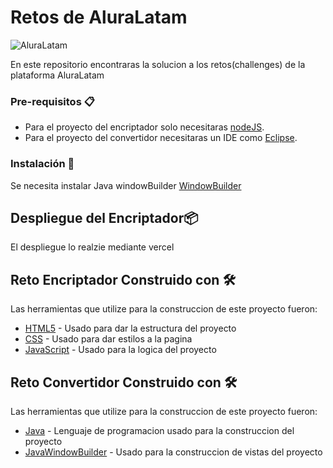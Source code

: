 # Retos de AluraLatam
![AluraLatam](https://avatars.githubusercontent.com/u/64977466?s=280&v=4)

En este repositorio encontraras la solucion a los retos(challenges) de la plataforma AluraLatam

### Pre-requisitos 📋

* Para el proyecto del encriptador solo necesitaras [nodeJS](https://nodejs.org/es/).
* Para el proyecto del convertidor necesitaras un IDE como [Eclipse](https://www.eclipse.org/downloads/).

### Instalación 🔧

Se necesita instalar Java windowBuilder [WindowBuilder](https://www.eclipse.org/windowbuilder/)

## Despliegue del Encriptador📦

El despliegue lo realzie mediante vercel

## Reto Encriptador Construido con 🛠️

Las herramientas que utilize para la construccion de este proyecto fueron:

* [HTML5](https://htmlreference.io/) - Usado para dar la estructura del proyecto
* [CSS](https://cssreference.io/) - Usado para dar estilos a la pagina
* [JavaScript](https://developer.mozilla.org/en-US/docs/Web/JavaScript) - Usado para la logica del proyecto

## Reto Convertidor Construido con 🛠️

Las herramientas que utilize para la construccion de este proyecto fueron:

* [Java](https://docs.oracle.com/en/java/) - Lenguaje de programacion usado para la construccion del proyecto
* [JavaWindowBuilder](https://www.eclipse.org/windowbuilder/) - Usado para la construccion de vistas del proyecto


